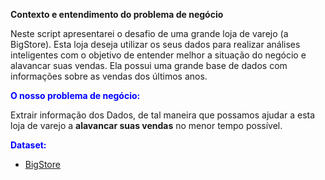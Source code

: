 **Contexto e entendimento do problema de negócio**

Neste script apresentarei o desafio de uma grande loja de varejo (a BigStore). Esta loja deseja utilizar os seus dados para realizar análises inteligentes com o objetivo de entender melhor a situação do negócio e alavancar suas vendas. Ela possui uma grande base de dados com informações sobre as vendas dos últimos anos.

**<font color="blue">O nosso problema de negócio:</font>**

Extrair informação dos Dados, de tal maneira que possamos ajudar a esta loja de varejo a **alavancar suas vendas** no menor tempo possível.


**<font color="blue">Dataset:</font>**

* [BigStore](https://drive.google.com/file/d/1bfQEn6_hcDUySCs4swpxdEbSFNY4-M1T/view)
